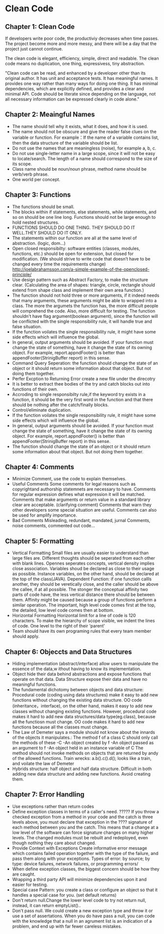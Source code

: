 # Clean Code

## Chapter 1: Clean Code
If developers write poor code, the productiviy decreases when time passes. The project become more and more messy, and there will be a day that the project just cannot continue.

The clean code is elegant, efficiency, simple, direct and readable.
The clean code means no duplication, one thing, expressivess, tiny abstraction.

"Clean code can be read, and enhanced by a developer other than its original author. It has unit and acceptance tests. It has meaningful
names. It provides one way rather than many ways for doing one thing. It has minimal dependencies, which are explicitly defined, and provides a clear and minimal API. Code should be literate since depending on the language, not all necessary information can be expressed clearly in code alone."

## Chapter 2: Meaingful Names
* The name should tell why it exists, what it does, and how it is used.
* The name should not be obscure and give the reader false clues on the variable or function. For example：If the name of a variable contains list, then the data structure of the variable should be list.
* Do not use the names that are meaningless (noise), for example a, b, c. 
* Do not use single-letter name in a large scope, since it will not be easy to locate/search. The length of a name should correspond to the size of its scope.  
* Class name should be noun/noun phrase, method name should be verb/verb phrase.
* One world per concept.

## Chapter 3: Functions
* The functions should be small.
* The blocks within if statements, else statements, while statements, and so on should be one line long. Functions should not be large enough to hold nested structures.
* FUNCTIONS SHOULD DO ONE THING. THEY SHOULD DO IT WELL.THEY SHOULD DO IT ONLY.
* The statements within our function are all at the same level of abstraction. (logic, dom...)
* Open closed responsibilty: software entities (classes, modules, functions, etc.) should be open for extension, but closed for modification. (We should strive to write code that doesn’t have to be changed every time the requirements change)  
  http://joelabrahamsson.com/a-simple-example-of-the-openclosed-principle/
* Use design pattern such as Abstract Factory, to make the structure clear. (Calculating the area of shapes: triangle, circle, rectangle should extend from shape class and implement their own area function.)
* The function should not hold three or more arguments, if it indeed needs that many arguments, these arguments might be able to wrapped into a class. 
The more the argumets the function has, the more difficult people will comprehend the code. Also, more difficult for testing.
The function shouldn't have flag argument(boolean argument), since the function will be conflicted with the single responsibility rule, it will handle true and false situation.
* If the function voilates the single responsibility rule, it might have some side effects which will influence the global.
* In general, output arguments should be avoided. If your function must change the state of something, have it change the state of its owning object. For example, report.appndFooter() is better than appendFooter(StrinigBuffer report) in this sense.
* Command Query Seperation: the function should change the state of an object or it  should return some information about that object. But not doing them together.
* Perfer Excption to Returning Error create a new file under the direcotry
* It is better to extract thee bodies of the try and catch blocks out into functions of their own.
* Accroding to single responsibilty rule,if the keyword try exists in a function, it should be the very first word in the function and that there should be nothing after the catch/finally blocks.
* Control/eliminate duplication.
* If the function voilates the single responsibility rule, it might have some side effects which will influence the global.
* In general, output arguments should be avoided. If your function must change the state of something, have it change the state of its owning object. For example, report.appndFooter() is better than appendFooter(StrinigBuffer report) in this sense.
* The function should change the state of an object or it  should return some information about that object. But not doing them together.

## Chapter 4: Comments
* Minimize Comment, use the code to explain themselves.
* Useful Comments
  Some comments for legal reasons such as copyrightand authorship statemnets are necessary to have.
  Comments for regular expression defines what expression it will be matched.
  Comments that make arguments or return value in a standard library clear are acceptable. (clarifying comment)
  Comments that warn they other developers some special situation are useful.
  Comments can also be used for amplify importance.
* Bad Comments
  Misleading, redundant, mandated, jurnal Comments, noise comments, commented out code...

## Chapter 5: Formatting
* Vertical Formatting
  Small files are usually easier to understand than large files are.
  Different thoughts should be seperated from each other with blank lines.
  Opennes seperates concepts, vertical density implies close association.
  Variables shoud be declared as close to their usage as possible. Instance variables, on the other hand, should be declared at the top of the class(JAVA).
  Dependent Function: if one function callls another, they should be veretically close, and the caller should be above the callee, if at all possible.
  The stonger the conceptual affinity two parts of code have, the less vertical distance there should be between them. Affinity might be caused because a group of functions perform a similar operation.
  The important, high level code comes first at the top, the detailed, low level  code comes then at bottom.
* Horizontal Formatting
  Horizontal limit for a line of code is 120 characters.
  To make the hierarchy of scope visible, we indent the lines of code. One level to the right of their 'parent'
* Team should have its own programing rules that every team member should apply.

## Chapter 6: Objeccts and Data Structures
* Hiding implementation (abstract/interface) allow users to manipulate the essence of the data,w ithout having to know its implementation.
* Object hide their data behind abstractions and expose functions that operate on that data. Data Structure expose their data and have no meaningful functions.
* The fundamental dichotomy between objects and data structure: 
  Procedural code (coding using data structures) make it easy to add new functions without changing the existing data structure.
  OO code (inheritance，interface), on the other hand, makes it easy to add new classes without changing existing functions.
  However, procedural code makes it hard to add new data structures/data type(eg.class), because all the functiosn must change. OO code makes it hard to add new functions because all the classes must change.
* The Law of Demeter says a module should not know about the innards of the objects it manipulates.:
  The method f of a class C should only call the methods of these
  -C
  -An object created by f
  -An object passed as an argument to f
  -An object held in an instance variable of C
  The method should not invoke methods on objects that are returned by andy of the allowed functions.
  Train wrecks: a.b().c().d(); looks like a train, and voilate the law of Demeter
* Hybrids structure: half object and half data structure. Difficult in both adding new data structure and adding new functions. Avoid  creating them.

## Chapter 7: Error Handling
* Use exceptions rather than return codes
* Define exception classes in terms of a caller's need.
  ????? If you throw a checked exception from a method in your code and the catch is three levels above, you must declare that exception in the ???? signature of each method between you and the catch. This means that a change at a low level of the software  can force signature changes on many higher levels. The changed modules must be rebuilt and redeployed, even though nothing they care about changed.
* Provide  Context with Exceptions
  Create informative error message which contains failed operation together with the type of the failure, and pass them along  with your exceptions.
  Types of error: by source; by type: device failures, network failures, or programming errors/
* When define exception classes, the biggest concern should be how they are caught.
* Wrapping a third party API will minimize dependencies upon it and easier for testing.
* Special case Pattern: you create a class or configure an object so that it handles a special case for you. (set default returns)
* Don't return null.Change the lower level code to try not return null, instead, it can return emptyList()..
* Don't pass null. We could create a  new exception type and throw it or use a set of assertations.
  When you do have pass a null, you can code with the knowledge that a null in an agrument list is an indication of a problem, and end up with far fewer careless mistakes.







